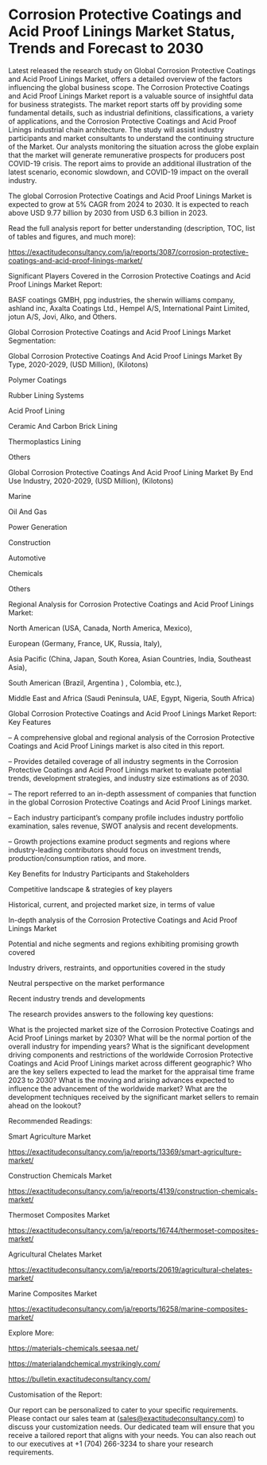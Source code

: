 # Corrosion Protective Coatings and Acid Proof Linings Market Status, Trends and Forecast to 2030

Latest released the research study on Global Corrosion Protective Coatings and Acid Proof Linings Market, offers a detailed overview of the factors influencing the global business scope. The Corrosion Protective Coatings and Acid Proof Linings Market report is a valuable source of insightful data for business strategists. The market report starts off by providing some fundamental details, such as industrial definitions, classifications, a variety of applications, and the Corrosion Protective Coatings and Acid Proof Linings industrial chain architecture. The study will assist industry participants and market consultants to understand the continuing structure of the Market. Our analysts monitoring the situation across the globe explain that the market will generate remunerative prospects for producers post COVID-19 crisis. The report aims to provide an additional illustration of the latest scenario, economic slowdown, and COVID-19 impact on the overall industry.

The global Corrosion Protective Coatings and Acid Proof Linings Market is expected to grow at 5% CAGR from 2024 to 2030. It is expected to reach above USD 9.77 billion by 2030 from USD 6.3 billion in 2023.

Read the full analysis report for better understanding (description, TOC, list of tables and figures, and much more):

https://exactitudeconsultancy.com/ja/reports/3087/corrosion-protective-coatings-and-acid-proof-linings-market/

Significant Players Covered in the Corrosion Protective Coatings and Acid Proof Linings Market Report:

BASF coatings GMBH, ppg industries, the sherwin williams company, ashland inc, Axalta Coatings Ltd., Hempel A/S, International Paint Limited, jotun A/S, Jovi, Alko, and Others.

Global Corrosion Protective Coatings and Acid Proof Linings Market Segmentation:

Global Corrosion Protective Coatings And Acid Proof Linings Market By Type, 2020-2029, (USD Million), (Kilotons)

Polymer Coatings

Rubber Lining Systems

Acid Proof Lining

Ceramic And Carbon Brick Lining

Thermoplastics Lining

Others

Global Corrosion Protective Coatings And Acid Proof Lining Market By End Use Industry, 2020-2029, (USD Million), (Kilotons)

Marine

Oil And Gas

Power Generation

Construction

Automotive

Chemicals

Others

Regional Analysis for Corrosion Protective Coatings and Acid Proof Linings Market:

North American (USA, Canada, North America, Mexico),

European (Germany, France, UK, Russia, Italy),

Asia Pacific (China, Japan, South Korea, Asian Countries, India, Southeast Asia),

South American (Brazil, Argentina ) , Colombia, etc.),

Middle East and Africa (Saudi Peninsula, UAE, Egypt, Nigeria, South Africa)

Global Corrosion Protective Coatings and Acid Proof Linings Market Report: Key Features

– A comprehensive global and regional analysis of the Corrosion Protective Coatings and Acid Proof Linings market is also cited in this report.

– Provides detailed coverage of all industry segments in the Corrosion Protective Coatings and Acid Proof Linings market to evaluate potential trends, development strategies, and industry size estimations as of 2030.

– The report referred to an in-depth assessment of companies that function in the global Corrosion Protective Coatings and Acid Proof Linings market.

– Each industry participant’s company profile includes industry portfolio examination, sales revenue, SWOT analysis and recent developments.

– Growth projections examine product segments and regions where industry-leading contributors should focus on investment trends, production/consumption ratios, and more.

Key Benefits for Industry Participants and Stakeholders

Competitive landscape & strategies of key players

Historical, current, and projected market size, in terms of value

In-depth analysis of the Corrosion Protective Coatings and Acid Proof Linings Market

Potential and niche segments and regions exhibiting promising growth covered

Industry drivers, restraints, and opportunities covered in the study

Neutral perspective on the market performance

Recent industry trends and developments

The research provides answers to the following key questions:

What is the projected market size of the Corrosion Protective Coatings and Acid Proof Linings market by 2030?
What will be the normal portion of the overall industry for impending years?
What is the significant development driving components and restrictions of the worldwide Corrosion Protective Coatings and Acid Proof Linings market across different geographic?
Who are the key sellers expected to lead the market for the appraisal time frame 2023 to 2030?
What is the moving and arising advances expected to influence the advancement of the worldwide market?
What are the development techniques received by the significant market sellers to remain ahead on the lookout?

Recommended Readings:

Smart Agriculture Market

https://exactitudeconsultancy.com/ja/reports/13369/smart-agriculture-market/

Construction Chemicals Market

https://exactitudeconsultancy.com/ja/reports/4139/construction-chemicals-market/

Thermoset Composites Market

https://exactitudeconsultancy.com/ja/reports/16744/thermoset-composites-market/

Agricultural Chelates Market

https://exactitudeconsultancy.com/ja/reports/20619/agricultural-chelates-market/

Marine Composites Market

https://exactitudeconsultancy.com/ja/reports/16258/marine-composites-market/

Explore More:

https://materials-chemicals.seesaa.net/

https://materialandchemical.mystrikingly.com/

https://bulletin.exactitudeconsultancy.com/

Customisation of the Report:

Our report can be personalized to cater to your specific requirements. Please contact our sales team at (sales@exactitudeconsultancy.com) to discuss your customization needs. Our dedicated team will ensure that you receive a tailored report that aligns with your needs. You can also reach out to our executives at +1 (704) 266-3234 to share your research requirements.
